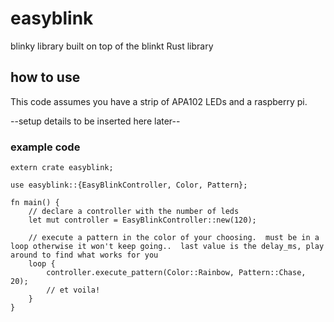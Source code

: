 # easyblink
blinky library built on top of the blinkt Rust library


## how to use
This code assumes you have a strip of APA102 LEDs and a raspberry pi.

--setup details to be inserted here later--


### example code
```
extern crate easyblink;

use easyblink::{EasyBlinkController, Color, Pattern};

fn main() {
    // declare a controller with the number of leds
    let mut controller = EasyBlinkController::new(120);

    // execute a pattern in the color of your choosing.  must be in a loop otherwise it won't keep going..  last value is the delay_ms, play around to find what works for you
    loop {
        controller.execute_pattern(Color::Rainbow, Pattern::Chase, 20);
        // et voila!
    }
}
```

